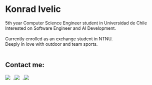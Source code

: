 <h1>Konrad Ivelic</h1>

5th year Computer Science Engineer student in Universidad de Chile <br>
Interested on Software Engineer and AI Development. <br>
<br>
Currently enrolled as an exchange student in NTNU. <br>
Deeply in love with outdoor and team sports. <br>
<br>

<h2> Contact me: </h2>
<a 
   href="mailto:konrad.ivelic18@gmail.com"
>
    <img
         style="margin-right: 10px;" align="center"
         src="https://img.shields.io/badge/Gmail-D14836?style=for-the-badge&logo=gmail&logoColor=white"
    />
</a>
<a
    href="https://t.me/konrad_ivelic"
>
    <img
        style="margin-right: 10px;" align="center"
        src="https://img.shields.io/badge/Telegram-2CA5E0?style=for-the-badge&logo=telegram&logoColor=white"
    />
</a>
<a
    href="https://www.linkedin.com/in/konrad-ivelic"
>
    <img
        style="margin-right: 10px;" align="center"
        src="https://img.shields.io/badge/LinkedIn-0077B5?style=for-the-badge&logo=linkedin&logoColor=white"
    />
</a>


<br />
